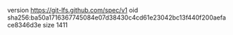version https://git-lfs.github.com/spec/v1
oid sha256:ba50a1716367745084e07d38430c4cd61e23042bc13f440f200aeface8346d3e
size 1411
